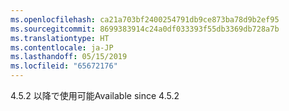 ```yaml
---
ms.openlocfilehash: ca21a703bf2400254791db9ce873ba78d9b2ef95
ms.sourcegitcommit: 8699383914c24a0df033393f55db3369db728a7b
ms.translationtype: HT
ms.contentlocale: ja-JP
ms.lasthandoff: 05/15/2019
ms.locfileid: "65672176"
---
```

<span data-ttu-id="481b0-101">4.5.2 以降で使用可能</span><span class="sxs-lookup"><span data-stu-id="481b0-101">Available since 4.5.2</span></span>
